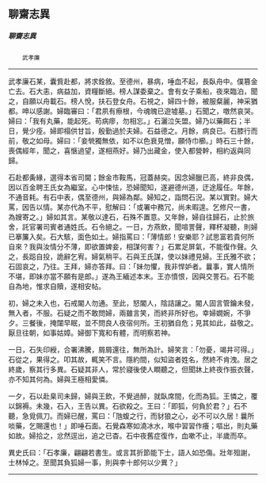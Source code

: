 

## 聊齋志異

##### 聊齋志異
　　`武孝廉`

* * *

武孝廉石某，囊貲赴都，將求銓敘。至德州，暴病，唾血不起，長臥舟中。僕篡金亡去。石大恚，病益加，資糧斷絕。榜人謀委棄之。會有女子乘船，夜來臨泊，聞之，自願以舟載石。榜人悅，扶石登女舟。石視之，婦四十餘，被服粲麗，神采猶都。呻以感謝。婦臨審曰：「君夙有瘵根，今魂魄已遊墟墓。」石聞之，噭然哀哭。婦曰：「我有丸藥，能起死。苟病瘳，勿相忘。」石灑泣矢盟。婦乃以藥餌石；半日，覺少痊。婦即榻供甘旨，殷勤過於夫婦。石益德之。月餘，病良已。石膝行而前，敬之如母。婦曰：「妾煢獨無依，如不以色衰見憎，願侍巾櫛。」時石三十餘，喪偶經年，聞之，喜愜過望，遂相燕好。婦乃出藏金，使入都營幹，相約返與同歸。

石赴都夤緣，選得本省司閫；餘金市鞍馬，冠蓋赫奕。因念婦臘已高，終非良偶，因以百金聘王氏女為繼室。心中悚怯，恐婦聞知，遂避德州道，迂途履任。年餘，不通音耗。有石中表，偶至德州，與婦為鄰。婦知之，詣問石況。某以實對。婦大罵，因告以情。某亦代為不平，慰解曰：「或署中務冗，尚未暇遑。乞修尺一書，為嫂寄之。」婦如其言。某敬以達石，石殊不置意。又年餘，婦自往歸石，止於旅舍，託官署司賓者通姓氏。石令絕之。一日，方燕飲，聞喧詈聲，釋杯凝聽，則婦已搴簾入矣。石大駭，面色如土。婦指罵曰：「薄情郎！安樂耶？試思富若貴何所自來？我與汝情分不薄，即欲置婢妾，相謀何害？」石累足屏氣，不能復作聲。久之，長跽自投，詭辭乞宥。婦氣稍平。石與王氏謀，使以妹禮見婦。王氏雅不欲；石固哀之，乃往。王拜，婦亦答拜。曰：「妹勿懼，我非悍妒者。曩事，實人情所不堪，即妹亦當不願有是郎。」遂為王緬述本末。王亦憤恨，因與交詈石。石不能自為地，惟求自贖，遂相安帖。

初，婦之未入也，石戒閽人勿通。至此，怒閽人，陰詰讓之。閽人固言管鑰未發，無入者，不服。石疑之而不敢問婦，兩雖言笑，而終非所好也。幸婦嫺婉，不爭夕。三餐後，掩闥早眠，並不問良人夜宿何所。王初猶自危；見其如此，益敬之。厭旦往朝，如事姑嫜。婦御下寬和有體，而明察若神。

一日，石失印綬，合署沸騰，屑屑還往，無所為計。婦笑言：「勿憂，竭井可得。」石從之，果得之。叩其故，輒笑不言。隱約間，似知盜者姓名，然終不肯洩。居之終歲，察其行多異。石疑其非人，常於寢後使人瞷聽之，但聞牀上終夜作振衣聲，亦不知其何為。婦與王極相愛憐。

一夕，石以赴臬司未歸，婦與王飲，不覺過醉，就臥席間，化而為狐。王憐之，覆以錦褥。未幾，石入，王告以異。石欲殺之。王曰：「即狐，何負於君？」石不聽，急覓佩刀。而婦已醒，罵曰：「虺蝮之行，而豺狼之心，必不可以久居！曩所啖藥，乞賜還也！」即唾石面。石覺森寒如澆冰水，喉中習習作癢；嘔出，則丸藥如故。婦拾之，忿然逕出，追之已杳。石中夜舊症復作，血嗽不止，半歲而卒。

異史氏曰：「石孝廉，翩翩若書生。或言其折節能下士，語人如恐傷。壯年殂謝，士林悼之。至聞其負狐婦一事，則與李十郎何以少異？」

* * *

